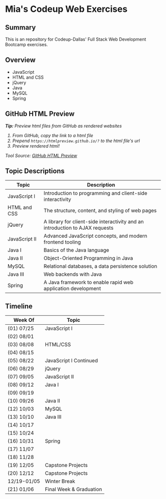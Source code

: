 # Mia's Codeup Web Exercises

## Summary
This is an repository for Codeup-Dallas' Full Stack Web Development Bootcamp exercises.

## Overview
- JavaScript 
- HTML and CSS
- jQuery                     
- Java                                                  
- MySQL                            
- Spring                

## GitHub HTML Preview
<b><em>Tip:</b> Preview html files from GitHub as rendered websites
1. From GitHub, copy the link to a html file
2. Prepend `https://htmlpreview.github.io/?` to the html file's url
3. Preview rendered html! 

Tool Source: [GitHub HTML Preview](https://github.com/htmlpreview/htmlpreview.github.com)
</em>

## Topic Descriptions
| Topic         | Description                                                                  |
|---------------|------------------------------------------------------------------------------|
| JavaScript I  | Introduction to programming and client-side interactivity
| HTML and CSS  | The structure, content, and styling of web pages  |
| jQuery        | A library for client-side interactivity and an introduction to AJAX requests |
| JavaScript II | Advanced JavaScript concepts, and modern frontend tooling                    |
| Java I        | Basics of the Java language                                                  |
| Java II       | Object-Oriented Programming in Java                                          |
| MySQL         | Relational databases, a data persistence solution                            |
| Java III      | Web backends with Java                                                       |
| Spring        | A Java framework to enable rapid web application development                 |


## Timeline

| Week Of    | Topic                      |
|------------|----------------------------|
| (01) 07/25 | JavaScript I               |
| (02) 08/01 |                            |
| (03) 08/08 | HTML/CSS                   |
| (04) 08/15 |                            |
| (05) 08/22 | JavaScript I Continued     |
| (06) 08/29 | jQuery                     |
| (07) 09/05 | JavaScript II              |
| (08) 09/12 | Java I                     |
| (09) 09/19 |                            |
| (10) 09/26 | Java II                    |
| (12) 10/03 | MySQL                      |
| (13) 10/10 | Java III                   |
| (14) 10/17 |                            |
| (15) 10/24 |                            |
| (16) 10/31 | Spring                     |
| (17) 11/07 |                            |
| (18) 11/28 |                            |
| (19) 12/05 | Capstone Projects          |
| (20) 12/12 | Capstone Projects          |
| 12/19-01/05| Winter Break               |
| (21) 01/06 | Final Week & Graduation    |
